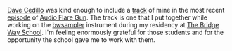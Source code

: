 [Dave Cedillo](http://davidcedillo.com/) was kind enough to include a [track](https://soundcloud.com/user-246275786/was-that?si=4ce65c3a222d4d70a7b0019bd4e5a008&utm_source=clipboard&utm_medium=text&utm_campaign=social_sharing) of mine in the most recent [episode](https://audioflaregun.com/2024/05/13/episode-three-not-howdy-doody-time/) of [Audio Flare Gun](https://audioflaregun.com/). The track is one that I put together while working on the [bwsampler](https://github.com/williamthazard/bwsampler) instrument during my residency at [The Bridge Way School](https://www.thebridgewayschool.org/). I'm feeling enormously grateful for those students and for the opportunity the school gave me to work with them.